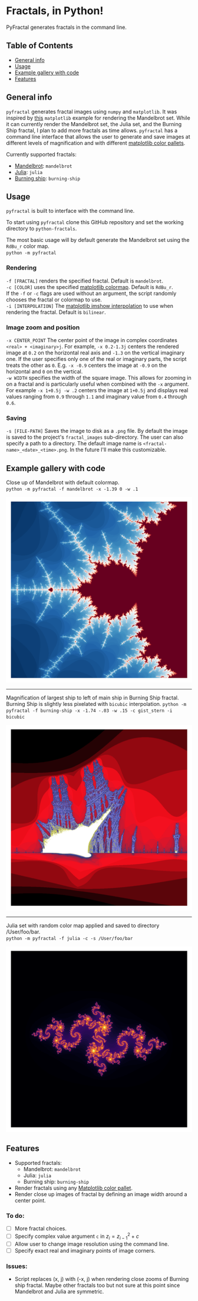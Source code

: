 # Fractals, in Python!

PyFractal generates fractals in the command line.  

## Table of Contents
* [General info](#general-info)
* [Usage](#usage)
* [Example gallery with code](#example-gallery-with-code)
* [Features](#features)

## General info
`pyfractal` generates fractal images using `numpy` and `matplotlib`.  It was inspired by [this](https://matplotlib.org/stable/gallery/showcase/mandelbrot.html#sphx-glr-gallery-showcase-mandelbrot-py) `matplotlib` example for rendering the Mandelbrot set. While it can currently render the Mandelbrot set, the Julia set, and the Burning Ship fractal, I plan to add more fractals as time allows.  `pyfractal` has a command line interface that allows the user to generate and save images at different levels of magnification and with different [matplotlib color pallets](https://matplotlib.org/stable/tutorials/colors/colormaps.html).   

Currently supported fractals:
* [Mandelbrot](https://en.wikipedia.org/wiki/Mandelbrot_set): `mandelbrot`
* [Julia](https://en.wikipedia.org/wiki/Julia_set): `julia`
* [Burning ship](https://en.wikipedia.org/wiki/Burning_Ship_fractal): `burning-ship`

## Usage
`pyfractal` is built to interface with the command line.   

To start using `pyfractal` clone this GitHub repository and set the working directory to `python-fractals`.   

The most basic usage will by default generate the Mandelbrot set using the `RdBu_r` color map.  
``python -m pyfractal``

### Rendering
`-f [FRACTAL]` renders the specified fractal.  Default is `mandelbrot`.   
`-c [COLOR]` uses the specified [matplotlib colormap](https://matplotlib.org/stable/tutorials/colors/colormaps.html).  Default is `RdBu_r`.   
If the `-f` or `-c` flags are used without an argument, the script randomly chooses the fractal or colormap to use.   
`-i [INTERPOLATION]` The [matplotlib imshow interpolation](https://matplotlib.org/stable/gallery/images_contours_and_fields/interpolation_methods.html) to use when rendering the fractal.  Default is `bilinear`.

### Image zoom and position
`-x CENTER_POINT` The center point of the image in complex coordinates `<real> + <imaginary>j`.  For example, `-x 0.2-1.3j` centers the rendered image at `0.2` on the horizontal real axis and `-1.3` on the vertical imaginary one.  If the user specifies only one of the real or imaginary parts, the script treats the other as `0`.  E.g. `-x -0.9` centers the image at `-0.9` on the horizontal and `0` on the vertical.  
`-w WIDTH` specifies the width of the square image.  This allows for zooming in on a fractal and is particularly useful when combined with the `-x` argument.  For example `-x 1+0.5j -w .2` centers the image at `1+0.5j` and displays real values ranging from `0.9` through `1.1` and imaginary value from `0.4` through `0.6`.  

### Saving
`-s [FILE-PATH]` Saves the image to disk as a `.png` file.  By default the image is saved to the project's `fractal_images` sub-directory.  The user can also specify a path to a directory.  The default image name is `<fractal-name>_<date>_<time>.png`.  In the future I'll make this customizable.  


## Example gallery with code
Close up of Mandelbrot with default colormap.  
`python -m pyfractal -f mandelbrot -x -1.39 0 -w .1`  

![Close up of Mandelbrot set](./fractal_images/mandelbrot_close_up1.png)

---

Magnification of largest ship to left of main ship in Burning Ship fractal.  Burning Ship is slightly less pixelated with `bicubic` interpolation.
`python -m pyfractal -f burning-ship -x -1.74 -.03 -w .15 -c gist_stern -i bicubic`

![Magnification of Left large Burning Ship](./fractal_images/burning-ship1.png)

---

Julia set with random color map applied and saved to directory /User/foo/bar.    
`python -m pyfractal -f julia -c -s /User/foo/bar`

![Julia set](./fractal_images/julia1.png)

## Features
* Supported fractals:
  * Mandelbrot: `mandelbrot`
  * Julia: `julia`
  * Burning ship: `burning-ship`
* Render fractals using any [Matplotlib color pallet](https://matplotlib.org/stable/tutorials/colors/colormaps.html).
* Render close up images of fractal by defining an image width around a center point.
### To do:
- [ ] More fractal choices.
- [ ] Specify complex value argument `c` in $z_i = z_{i-1}^2 + c$
- [ ] Allow user to change image resolution using the command line.
- [ ] Specify exact real and imaginary points of image corners.
### Issues:
* Script replaces (x, j) with (-x, j) when rendering close zooms of Burning ship fractal.  Maybe other fractals too but not sure at this point since Mandelbrot and Julia are symmetric.  
